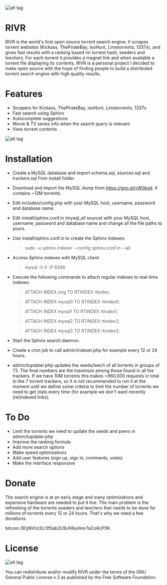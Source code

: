 ![alt tag](https://lh3.googleusercontent.com/-0JULKfbRHrA/Vq0aRRzEdfI/AAAAAAAAAaw/iB7-4qd4y0k/s920-Ic42/promo.png)
# RIVR
RIVR is the world's first open source torrent search engine. It scrapes torrent websites (Kickass, ThePirateBay, isoHunt, Limetorrents, 1337x), and gives fast results with a ranking based on torrent hash, seeders and leechers. For each torrent it provides a magnet link and when available a torrent file displaying its contents. RIVR is a personal project I decided to make open source with the hope of finding people to build a distributed torrent search engine with high quality results.

# Features
* Scrapers for Kickass, ThePirateBay, isoHunt, Limetorrents, 1337x
* Fast search using Sphinx
* Autocomplete suggestions
* Movie & TV series info when the search query is relevant
* View torrent contents

![alt tag](https://lh3.googleusercontent.com/9XAwkiC4csnHZq5ByraQlH4VkioRmFqUq2pQcapzrSY-fbq2Kr43Sl8kT9L93yMnS0Xy-C9eFHB6uTNPHruRPTTQMdKsyptNXvp03JnMApX-NJpfIrZCPMo1ZRQloY7r0cQ9Xj6q9rg6JCBIxh5yiSY0S-a5GYSeKQVO7XbGFyWqAIlmalfneUPAAl2XG2HoPqkfryVA_3MT0nLgiRpwzuaP2PyU49BF3Ym_3HwjV5xXL90yqjcG52B7K8dfYlfw7xC_o5XIdajPJg7GakvB7HNHhCJuKbk89nV4yKgXvraLkN_EgyqvlfTvM7skWI1gdQVYUPjh0WyDITl3pv6b6OMimfQpTgjVqO18hPsiEtH6kUIJfuUTEmlw84SpXaWF6EtW9bcCPBO-VRxAa2nPVOTibpOyAAw8FiC-9aBowdHSoTKd-81vIhLYJp3Gxw2ktJLvmiXM1J_KcnsYPhhxS4-KxzP0_3_hp0F-KUuMqGqEmiR4MzLIo3RnS8whQTHb7oHr6T7Wwii_fk9MR3SBGm6Ipg2j2UdO7gO0PNlVfmcwW-3TKO_bFvxoLWW_a0jI5KN98Jl8peSZFoWUhLLWE6luR6FyN1QDlBFP9X00MePu11g=w1473-h884-no)

# Installation
* Create a MySQL database and import schema.sql, sources.sql and trackers.sql from install folder.
* Download and import the MySQL dump from https://goo.gl/vW0kqd. It contains ~13M torrents.
* Edit includes/config.php with your MySQL host, username, password and database name.
* Edit install/sphinx.conf.in (mysql_all source) with your MySQL host, username, password and database name and change all the file paths to yours.
* Use install/sphinx.conf.in to create the Sphinx indexes:

  > sudo -u sphinx indexer --config sphinx.conf.in --all
  
* Access Sphinx indexes with MySQL client:

  > mysql -h 0 -P 9306
 
* Execute the following commands to attach regular indexes to real-time indexes:

  > ATTACH INDEX orig TO RTINDEX rtindex;
 
  > ATTACH INDEX mysql0 TO RTINDEX rtindex0;
 
  > ATTACH INDEX mysql1 TO RTINDEX rtindex1;
 
  > ATTACH INDEX mysql2 TO RTINDEX rtindex2;
 
  > ATTACH INDEX mysql3 TO RTINDEX rtindex3;
 
* Start the Sphinx search daemon.
 
* Create a cron job to call admin/indexer.php for example every 12 or 24 hours.

* admin/tupdater.php updates the seeds/leech of all torrents in groups of 73. The final numbers are the maximum among those found in all the trackers. If we have 10M torrents this makes ~960,000 requests in total to the 7 torrent trackers, so it is not recommended to run it at the moment until we define some criteria to limit the number of torrents we need to get stats every time (for example we don't want recently (re)indexed links).

# To Do
* Limit the torrents we need to update the seeds and peers in admin/tupdater.php
* Improve the ranking formula
* Add more search options
* Make speed optimizations
* Add user features (sign up, sign in, comments, votes)
* Make the interface responsive


# Donate
The search engine is at an early stage and many optimizations and expensive hardware are needed to put it live. The main problem is the refreshing of the torrents seeders and leechers that needs to be done for millions of torrents every 12 or 24 hours. That's why we need a few donations.

bitcoin:3EtjNVUcEc3fSab2U9JH9uHmr7aCoKcP5K

# License
![alt tag](https://camo.githubusercontent.com/0e71b2b50532b8f93538000b46c70a78007d0117/68747470733a2f2f7777772e676e752e6f72672f67726170686963732f67706c76332d3132377835312e706e67)

You can redistribute and/or modify RIVR under the terms of the GNU General Public License v.3 as published by the Free Software Foundation.
